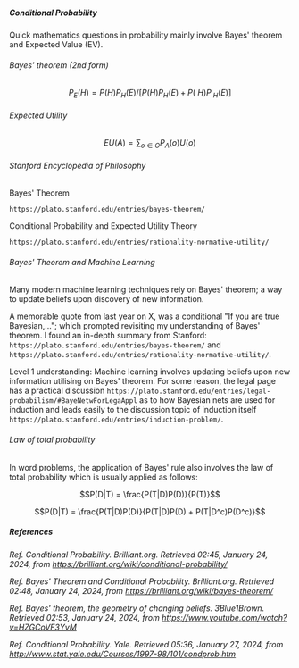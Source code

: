 <h5>Conditional Probability</h5>

Quick mathematics questions in probability mainly involve Bayes' theorem and Expected Value (EV).

<h6>Bayes' theorem (2nd form)</h6>

$$P_E(H) = P(H)P_H(E) / [P(H)P_H(E) + P(~H)P_{~H}(E)]$$

<h6>Expected Utility</h6>

$$EU(A)=\sum_{o∈O} P_A(o)U(o)$$

<h6>Stanford Encyclopedia of Philosophy</h6>

Bayes' Theorem

`https://plato.stanford.edu/entries/bayes-theorem/`

Conditional Probability and Expected Utility Theory

`https://plato.stanford.edu/entries/rationality-normative-utility/`

<h6>Bayes' Theorem and Machine Learning</h6>

Many modern machine learning techniques rely on Bayes' theorem; a way to update beliefs upon discovery of new information.

A memorable quote from last year on X, was a conditional "If you are true Bayesian,..."; which prompted revisiting my understanding of Bayes' theorem. I found an in-depth summary from Stanford: `https://plato.stanford.edu/entries/bayes-theorem/` and `https://plato.stanford.edu/entries/rationality-normative-utility/`.

Level 1 understanding: Machine learning involves updating beliefs upon new information utilising on Bayes' theorem. For some reason, the legal page has a practical discussion `https://plato.stanford.edu/entries/legal-probabilism/#BayeNetwForLegaAppl` as to how Bayesian nets are used for induction and leads easily to the discussion topic of induction itself `https://plato.stanford.edu/entries/induction-problem/`.

<h6>Law of total probability</h6>
In word problems, the application of Bayes' rule also involves the law of total probability which is usually applied as follows:

$$P(D|T) = \frac{P(T|D)P(D)}{P(T)}$$

$$P(D|T) = \frac{P(T|D)P(D)}{P(T|D)P(D) + P(T|D^c)P(D^c)}$$

<h5>References</h5>

_Ref._ _Conditional Probability. Brilliant.org. Retrieved 02:45, January 24, 2024, from https://brilliant.org/wiki/conditional-probability/_

_Ref._ _Bayes' Theorem and Conditional Probability. Brilliant.org. Retrieved 02:48, January 24, 2024, from https://brilliant.org/wiki/bayes-theorem/_

_Ref._ _Bayes' theorem, the geometry of changing beliefs. 3Blue1Brown. Retrieved 02:53, January 24, 2024, from https://www.youtube.com/watch?v=HZGCoVF3YvM_

_Ref._ _Conditional Probability. Yale. Retrieved 05:36, January 27, 2024, from http://www.stat.yale.edu/Courses/1997-98/101/condprob.htm_
